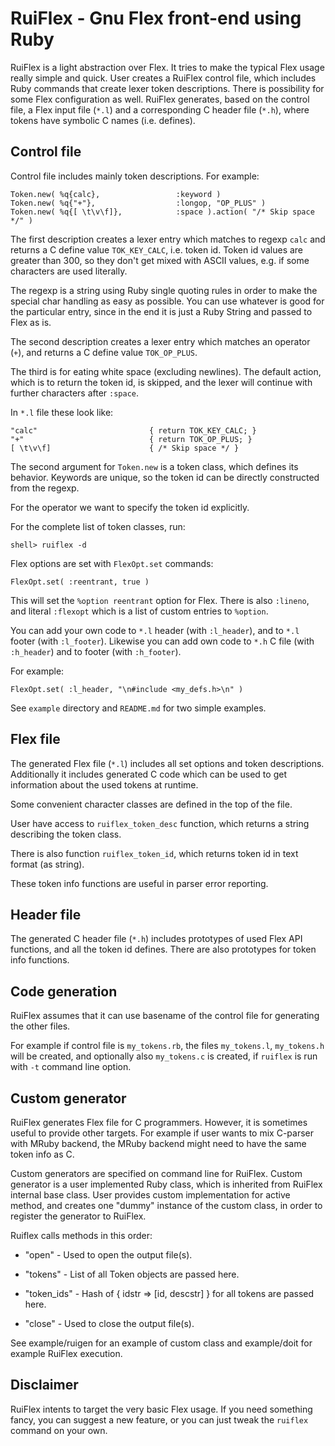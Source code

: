 # RuiFlex - Gnu Flex front-end using Ruby

RuiFlex is a light abstraction over Flex. It tries to make the typical
Flex usage really simple and quick. User creates a RuiFlex control
file, which includes Ruby commands that create lexer token
descriptions. There is possibility for some Flex configuration as
well. RuiFlex generates, based on the control file, a Flex input file
(`*.l`) and a corresponding C header file (`*.h`), where tokens have
symbolic C names (i.e. defines).


## Control file

Control file includes mainly token descriptions. For example:

    Token.new( %q{calc},                 :keyword )
    Token.new( %q{"+"},                  :longop, "OP_PLUS" )
    Token.new( %q{[ \t\v\f]},            :space ).action( "/* Skip space */" )


The first description creates a lexer entry which matches to regexp
`calc` and returns a C define value `TOK_KEY_CALC`, i.e. token
id. Token id values are greater than 300, so they don't get mixed with
ASCII values, e.g. if some characters are used literally.

The regexp is a string using Ruby single quoting rules in order to
make the special char handling as easy as possible. You can use
whatever is good for the particular entry, since in the end it is just
a Ruby String and passed to Flex as is.

The second description creates a lexer entry which matches an operator
(`+`), and returns a C define value `TOK_OP_PLUS`.

The third is for eating white space (excluding newlines). The default
action, which is to return the token id, is skipped, and the lexer
will continue with further characters after `:space`.

In `*.l` file these look like:

    "calc"                         { return TOK_KEY_CALC; }
    "+"                            { return TOK_OP_PLUS; }
    [ \t\v\f]                      { /* Skip space */ }


The second argument for `Token.new` is a token class, which defines
its behavior. Keywords are unique, so the token id can be directly
constructed from the regexp.

For the operator we want to specify the token id explicitly.

For the complete list of token classes, run:

    shell> ruiflex -d


Flex options are set with `FlexOpt.set` commands:

    FlexOpt.set( :reentrant, true )


This will set the `%option reentrant` option for Flex. There is also
`:lineno`, and literal `:flexopt` which is a list of custom entries to
`%option`.

You can add your own code to `*.l` header (with `:l_header`), and to
`*.l` footer (with `:l_footer`). Likewise you can add own code to
`*.h` C file (with `:h_header`) and to footer (with `:h_footer`).

For example:

    FlexOpt.set( :l_header, "\n#include <my_defs.h>\n" )


See `example` directory and `README.md` for two simple examples.


## Flex file

The generated Flex file (`*.l`) includes all set options and token
descriptions. Additionally it includes generated C code which can be
used to get information about the used tokens at runtime.

Some convenient character classes are defined in the top of the file.

User have access to `ruiflex_token_desc` function, which returns a
string describing the token class.

There is also function `ruiflex_token_id`, which returns token id in
text format (as string).

These token info functions are useful in parser error reporting.


## Header file

The generated C header file (`*.h`) includes prototypes of used Flex
API functions, and all the token id defines. There are also prototypes
for token info functions.


## Code generation

RuiFlex assumes that it can use basename of the control file for
generating the other files.

For example if control file is `my_tokens.rb`, the files
`my_tokens.l`, `my_tokens.h` will be created, and optionally also
`my_tokens.c` is created, if `ruiflex` is run with `-t` command line
option.


## Custom generator

RuiFlex generates Flex file for C programmers. However, it is
sometimes useful to provide other targets. For example if user wants
to mix C-parser with MRuby backend, the MRuby backend might need to
have the same token info as C.

Custom generators are specified on command line for RuiFlex. Custom
generator is a user implemented Ruby class, which is inherited from
RuiFlex internal base class. User provides custom implementation for
active method, and creates one "dummy" instance of the custom class,
in order to register the generator to RuiFlex.

Ruiflex calls methods in this order:

* "open" - Used to open the output file(s).

* "tokens" - List of all Token objects are passed here.

* "token_ids" - Hash of { idstr => [id, descstr] } for all tokens are
                passed here.

 * "close" - Used to close the output file(s).

See example/ruigen for an example of custom class and example/doit for
example RuiFlex execution.


## Disclaimer

RuiFlex intents to target the very basic Flex usage. If you need
something fancy, you can suggest a new feature, or you can just tweak
the `ruiflex` command on your own.
